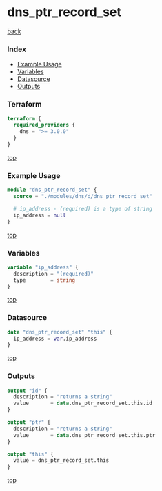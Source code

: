 # dns_ptr_record_set

[back](../dns.md)

### Index

- [Example Usage](#example-usage)
- [Variables](#variables)
- [Datasource](#datasource)
- [Outputs](#outputs)

### Terraform

```terraform
terraform {
  required_providers {
    dns = ">= 3.0.0"
  }
}
```

[top](#index)

### Example Usage

```terraform
module "dns_ptr_record_set" {
  source = "./modules/dns/d/dns_ptr_record_set"

  # ip_address - (required) is a type of string
  ip_address = null
}
```

[top](#index)

### Variables

```terraform
variable "ip_address" {
  description = "(required)"
  type        = string
}
```

[top](#index)

### Datasource

```terraform
data "dns_ptr_record_set" "this" {
  ip_address = var.ip_address
}
```

[top](#index)

### Outputs

```terraform
output "id" {
  description = "returns a string"
  value       = data.dns_ptr_record_set.this.id
}

output "ptr" {
  description = "returns a string"
  value       = data.dns_ptr_record_set.this.ptr
}

output "this" {
  value = dns_ptr_record_set.this
}
```

[top](#index)